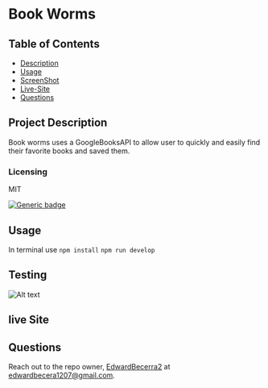 
  # Book Worms

  ## Table of Contents
  - [Description](#project-description)
  - [Usage](#usage)
  - [ScreenShot](#screenshot)
  - [Live-Site](#live-site)
  - [Questions](#questions)


  ## Project Description
  Book worms uses a GoogleBooksAPI to allow user to quickly and easily find their favorite books and saved them.

  ### Licensing 
  MIT
  
  [![Generic badge](https://img.shields.io/badge/License-MIT-green.svg)](https://choosealicense.com/licenses/mit/.)

  ## Usage 
  In terminal use `npm install`
  `npm run develop`

  ## Testing
  ![Alt text](<Screenshot 2024-04-03 at 12.45.07 PM.png>)

  ## live Site


  ## Questions
  Reach out to the repo owner, [EdwardBecerra2](https://github.com/EdwardBecerra2) at edwardbecera1207@gmail.com.
  